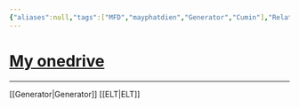 ```yaml
---
{"aliases":null,"tags":["MFD","mayphatdien","Generator","Cumin"],"Related":["ELT"],"date":"2023-12-26","URL":null,"Author":null,"dg-publish":true,"permalink":"/Electric Engineer/Tài liệu Máy phát điện Cummins/","dgPassFrontmatter":true,"noteIcon":"2","created":"2023-12-26T11:34:39.119+07:00","updated":"2023-12-26T16:38:32.483+07:00"}
---
```




# [My onedrive ](https://onedrive.live.com/?id=5789757131C7DAFA%21107255&cid=5789757131C7DAFA)




---
[[Generator\|Generator]] [[ELT\|ELT]] 